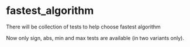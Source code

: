 # fastest_algorithm
There will be collection of tests to help choose fastest algorithm

Now only sign, abs, min and max tests are available (in two variants only).
